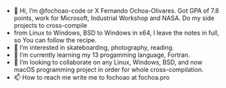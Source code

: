 - 👋 Hi, I’m @fochoao-code or X Fernando Ochoa-Olivares. Got GPA of 7.8 points, work for Microsoft, Industrial Workshop and NASA. Do my side projects to cross-compile
-  from Linux to Windows, BSD to Windows in x64, I leave the notes in full, so You can follow the recipe.
- 👀 I’m interested in skateboarding, photography, reading.
- 🌱 I’m currently learning my 13 progamming language, Fortran.
- 💞️ I’m looking to collaborate on any Linux, Windows, BSD, and now macOS programming project in order for whole cross-compilation.
- 📫 How to reach me write me to fochoao at fochoa.pro

<!---
fochoao-code/fochoao-code is a ✨ special ✨ repository because its `README.md` (this file) appears on your GitHub profile.
You can click the Preview link to take a look at your changes.
--->
